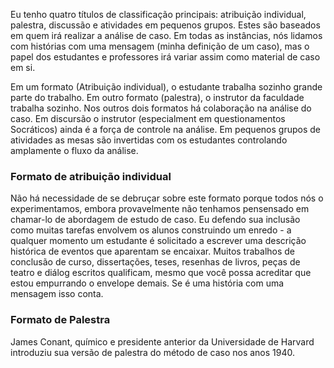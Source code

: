 Eu tenho quatro títulos de classificação principais: atribuição individual, palestra, discussão e atividades em pequenos grupos. Estes são baseados em quem irá realizar a análise de caso. Em todas as instâncias, nós lidamos com histórias com 
uma mensagem (minha definição de um caso), mas o papel dos estudantes e professores irá variar assim como material de 
caso em si.

Em um formato (Atribuição individual), o estudante trabalha sozinho grande parte do trabalho. Em outro formato (palestra), o instrutor da faculdade trabalha sozinho. Nos outros dois formatos há colaboração na análise do caso. Em discursão o instrutor (especialment em questionamentos Socráticos) ainda é a força de controle na análise. Em pequenos grupos de atividades as mesas são invertidas com os estudantes controlando amplamente o fluxo da análise.

### Formato de atribuição individual

Não há necessidade de se debruçar sobre este formato porque todos nós o experimentamos, embora provavelmente não tenhamos pensensado em chamar-lo de abordagem de estudo de caso. Eu defendo sua inclusão como muitas tarefas envolvem os alunos construindo um enredo - a qualquer momento um estudante é solicitado a escrever uma descrição histórica de eventos que aparentam se encaixar. Muitos trabalhos de conclusão de curso, dissertações, teses, resenhas de livros, peças de teatro e diálog escritos qualificam, mesmo que você possa acreditar que estou empurrando o envelope demais. Se é uma história com 
uma mensagem isso conta.

### Formato de Palestra

James Conant, químico e presidente anterior da Universidade de Harvard introduziu sua versão de palestra do método de caso nos anos 1940.
